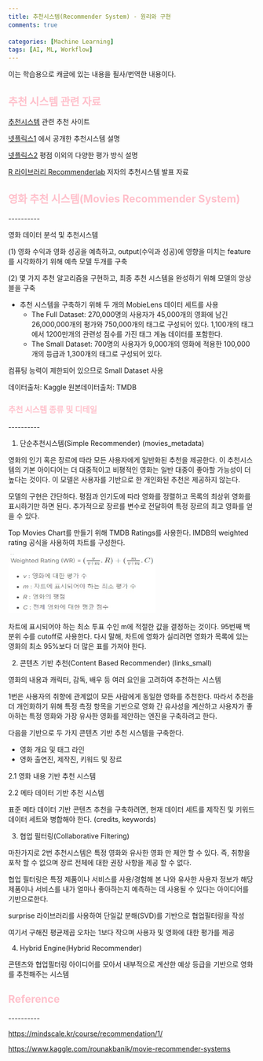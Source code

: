 ```yaml
---
title: 추천시스템(Recommender System) - 원리와 구현
comments: true

categories: [Machine Learning]
tags: [AI, ML, Workflow]
---
```


이는 학습용으로 캐글에 있는 내용을 필사/번역한 내용이다.

<h2><span style="color:pink"> 
추천 시스템 관련 자료</span></h2>

[추천시스템](https://grouplens.org/) 관련 추천 사이트

[넷플릭스1](https://www.slideshare.net/xamat/recommender-systems-machine-learning-summer-school-2014-cmu) 에서 공개한 추천시스템 설명

[넷플릭스2](https://www.slideshare.net/xamat/netflix-recommendations-beyond-the-5-stars) 평점 이외의 다양한 평가 방식 설명

[R 라이브러리 Recommenderlab](https://michael.hahsler.net/research/Recommender_SWA2015/Recomm_SWA2015.pdf) 저자의 추천시스템 발표 자료


<h2><span style="color:pink"> 
영화 추천 시스템(Movies Recommender System)</span></h2>
----------

영화 데이터 분석 및 추천시스템

(1) 영화 수익과 영화 성공을 예측하고, output(수익과 성공)에 영향을 미치는 feature를 시각화하기 위해 예측 모델 두개를 구축

(2) 몇 가지 추천 알고리즘을 구현하고, 최종 추천 시스템을 완성하기 위해 모델의 앙상블을 구축

- 추천 시스템을 구축하기 위해 두 개의 MobieLens 데이터 세트를 사용
    - The Full Dataset: 
    270,000명의 사용자가 45,000개의 영화에 남긴 26,000,000개의 평가와 750,000개의 태그로 구성되어 있다. 1,100개의 태그에서 1200만개의 관련성 점수를 가진 태그 게놈 데이터를 포함한다.
    - The Small Dataset: 
    700명의 사용자가 9,000개의 영화에 적용한 100,000개의 등급과 1,300개의 태그로 구성되어 있다.

컴퓨팅 능력이 제한되어 있으므로 Small Dataset 사용

데이터출처: Kaggle
원본데이터출처: TMDB

<h3><span style="color:pink"> 
추천 시스템 종류 및 디테일 </span></h3>
----------

1. 단순추천시스템(Simple Recommender) (movies_metadata)

영화의 인기 혹은 장르에 따라 모든 사용자에게 일반화된 추천을 제공한다. 이 추천시스템의 기본 아이디어는 더 대중적이고 비평적인 영화는 일반 대중이 좋아할 가능성이 더 높다는 것이다. 이 모델은 사용자를 기반으로 한 개인화된 추천은 제공하지 않는다.

모델의 구현은 간단하다. 평점과 인기도에 따라 영화를 정렬하고 목록의 최상위 영화를 표시하기만 하면 된다. 추가적으로 장르를 변수로 전달하여 특정 장르의 최고 영화를 얻을 수 있다.

Top Movies Chart를 만들기 위해 TMDB Ratings를 사용한다. IMDB의 weighted rating 공식을 사용하여 차트를 구성한다.

<img src="/assets/img/image/pro5.jpg"  width="300" height="120">

차트에 표시되어야 하는 최소 투표 수인 m에 적절한 값을 결정하는 것이다. 95번째 백분위 수를 cutoff로 사용한다. 다시 말해, 차트에 영화가 실리려면 영화가 목록에 있는 영화의 최소 95%보다 더 많은 표를 가져야 한다.


2. 콘텐츠 기반 추천(Content Based Recommender) (links_small)

영화의 내용과 캐릭터, 감독, 배우 등 여러 요인을 고려하여 추천하는 시스템

1번은 사용자의 취향에 관계없이 모든 사람에게 동일한 영화를 추천한다. 따라서 추천을 더 개인화하기 위해 특정 측정 항목을 기반으로 영화 간 유사성을 계산하고 사용자가 좋아하는 특정 영화와 가장 유사한 영화를 제안하는 엔진을 구축하려고 한다.

다음을 기반으로 두 가지 콘텐츠 기반 추천 시스템을 구축한다.
- 영화 개요 및 태그 라인
- 영화 출연진, 제작진, 키워드 및 장르

2.1 영화 내용 기반 추천 시스템

2.2 메타 데이터 기반 추천 시스템

표준 메타 데이터 기반 콘텐츠 추천을 구축하려면, 현재 데이터 세트를 제작진 및 키워드 데이터 세트와 병합해야 한다. (credits, keywords)


3. 협업 필터링(Collaborative Filtering)

마찬가지로 2번 추천시스템은 특정 영화와 유사한 영화 만 제안 할 수 있다. 즉, 취향을 포착 할 수 없으며 장르 전체에 대한 권장 사항을 제공 할 수 없다.

협업 필터링은 특정 제품이나 서비스를 사용/경험해 본 나와 유사한 사용자 정보가 해당 제품이나 서비스를 내가 얼마나 좋아하는지 예측하는 데 사용될 수 있다는 아이디어를 기반으로한다.

surprise 라이브러리를 사용하여 단일값 분해(SVD)를 기반으로 협업필터링을 작성

여기서 구해진 평균제곱 오차는 1보다 작으며 사용자 및 영화에 대한 평가를 제공

4. Hybrid Engine(Hybrid Recommender)

콘텐츠와 협업필터링 아이디어를 모아서 내부적으로 계산한 예상 등급을 기반으로 영화를 추천해주는 시스템


<h2><span style="color:pink"> 
Reference </span></h2>
----------

https://mindscale.kr/course/recommendation/1/

https://www.kaggle.com/rounakbanik/movie-recommender-systems
